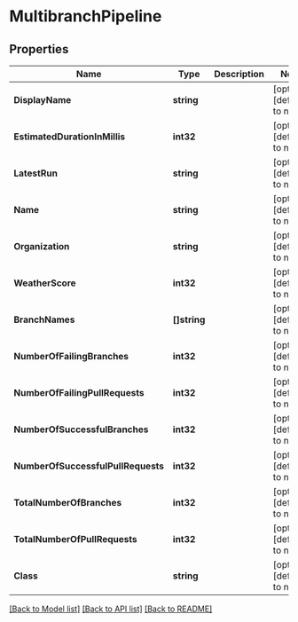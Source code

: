 # MultibranchPipeline

## Properties
Name | Type | Description | Notes
------------ | ------------- | ------------- | -------------
**DisplayName** | **string** |  | [optional] [default to null]
**EstimatedDurationInMillis** | **int32** |  | [optional] [default to null]
**LatestRun** | **string** |  | [optional] [default to null]
**Name** | **string** |  | [optional] [default to null]
**Organization** | **string** |  | [optional] [default to null]
**WeatherScore** | **int32** |  | [optional] [default to null]
**BranchNames** | **[]string** |  | [optional] [default to null]
**NumberOfFailingBranches** | **int32** |  | [optional] [default to null]
**NumberOfFailingPullRequests** | **int32** |  | [optional] [default to null]
**NumberOfSuccessfulBranches** | **int32** |  | [optional] [default to null]
**NumberOfSuccessfulPullRequests** | **int32** |  | [optional] [default to null]
**TotalNumberOfBranches** | **int32** |  | [optional] [default to null]
**TotalNumberOfPullRequests** | **int32** |  | [optional] [default to null]
**Class** | **string** |  | [optional] [default to null]

[[Back to Model list]](../README.md#documentation-for-models) [[Back to API list]](../README.md#documentation-for-api-endpoints) [[Back to README]](../README.md)


